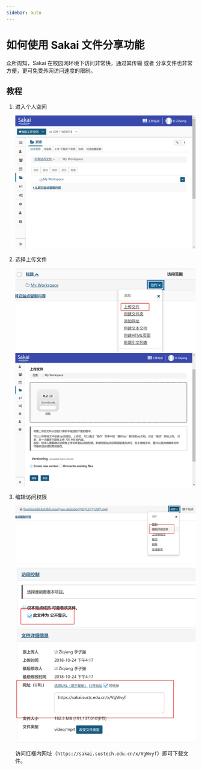 ```yaml
---
sidebar: auto
---
```


# 如何使用 Sakai 文件分享功能

众所周知，Sakai 在校园网环境下访问非常快，通过其传输 或者 分享文件也非常方便，更可免受外网访问速度的限制。

## 教程
1. 进入个人空间

    ![](./sakai-1.png)

2. 选择上传文件

    ![](./sakai-2.png)
    ![](./sakai-3.png)

3. 编辑访问权限

    ![](./sakai-4.png)
    ![](./sakai-5.png)

    访问红框内网址（`https://sakai.sustech.edu.cn/x/VgWvyf`）即可下载文件。
